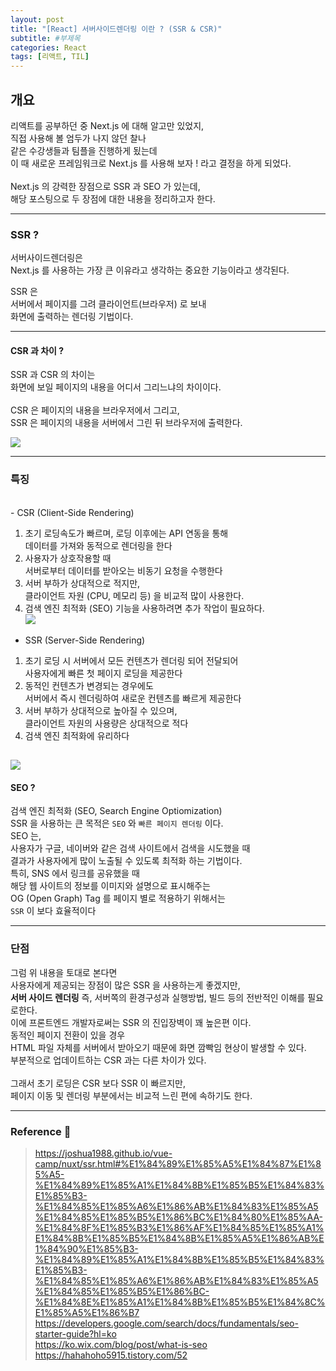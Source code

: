 ```yaml
---
layout: post
title: "[React] 서버사이드렌더링 이란 ? (SSR & CSR)"
subtitle: #부제목
categories: React
tags: [리액트, TIL]
---
```


## 개요

리액트를 공부하던 중 Next.js 에 대해 알고만 있었지,<br>
직접 사용해 볼 엄두가 나지 않던 찰나<br>
같은 수강생들과 팀플을 진행하게 됬는데<br>
이 때 새로운 프레임워크로 Next.js 를 사용해 보자 ! 라고 결정을 하게 되었다.<br>
<br>
Next.js 의 강력한 장점으로 SSR 과 SEO 가 있는데,<br>
해당 포스팅으로 두 장점에 대한 내용을 정리하고자 한다.

---

### SSR ?

서버사이드렌더링은<br>
Next.js 를 사용하는 가장 큰 이유라고 생각하는 중요한 기능이라고 생각된다.

SSR 은<br>
서버에서 페이지를 그려 클라이언트(브라우저) 로 보내<br>
화면에 출력하는 렌더링 기법이다.

---

#### CSR 과 차이 ?

SSR 과 CSR 의 차이는<br>
화면에 보일 페이지의 내용을 어디서 그리느냐의 차이이다.<br>
<br>
CSR 은 페이지의 내용을 브라우저에서 그리고,<br>
SSR 은 페이지의 내용을 서버에서 그린 뒤 브라우저에 출력한다.

![](https://img1.daumcdn.net/thumb/R1280x0/?scode=mtistory2&fname=https%3A%2F%2Fblog.kakaocdn.net%2Fdn%2FcNEQXh%2FbtsnwYSZoBf%2FAEXtVcSaq1kusk3SleXEI0%2Fimg.png)

---

### 특징

<br>
- CSR (Client-Side Rendering)

1. 초기 로딩속도가 빠르며, 로딩 이후에는 API 연동을 통해<br>
   데이터를 가져와 동적으로 렌더링을 한다
   <br>
2. 사용자가 상호작용할 때<br>
   서버로부터 데이터를 받아오는 비동기 요청을 수행한다
   <br>
3. 서버 부하가 상대적으로 적지만,<br>
   클라이언트 자원 (CPU, 메모리 등) 을 비교적 많이 사용한다.
   <Br>
4. 검색 엔진 최적화 (SEO) 기능을 사용하려면 추가 작업이 필요하다.
   <br>
   ![](https://img1.daumcdn.net/thumb/R1280x0/?scode=mtistory2&fname=https%3A%2F%2Fblog.kakaocdn.net%2Fdn%2FbmzmTX%2Fbtsnyglvcmt%2FvCKw8osyaNosIy6svzSX5K%2Fimg.png)

- SSR (Server-Side Rendering)

1. 초기 로딩 시 서버에서 모든 컨텐츠가 렌더링 되어 전달되어<br>
   사용자에게 빠른 첫 페이지 로딩을 제공한다
   <br>
2. 동적인 컨텐츠가 변경되는 경우에도<br>
   서버에서 즉시 렌더링하여 새로운 컨텐츠를 빠르게 제공한다
   <Br>
3. 서버 부하가 상대적으로 높아질 수 있으며,<br>
   클라이언트 자원의 사용량은 상대적으로 적다
   <Br>
4. 검색 엔진 최적화에 유리하다

## ![](https://img1.daumcdn.net/thumb/R1280x0/?scode=mtistory2&fname=https%3A%2F%2Fblog.kakaocdn.net%2Fdn%2Fbc3Jci%2FbtsnvJvUzJI%2Fu5wUkZ0UUTRcEKjKVSJpx1%2Fimg.png)

#### SEO ?

검색 엔진 최적화 (SEO, Search Engine Optiomization)<br>
SSR 을 사용하는 큰 목적은 `SEO` 와 `빠른 페이지 렌더링` 이다.<br>
SEO 는,<br>
사용자가 구글, 네이버와 같은 검색 사이트에서 검색을 시도했을 때<br>
결과가 사용자에게 많이 노출될 수 있도록 최적화 하는 기법이다.<br>
특히, SNS 에서 링크를 공유했을 때<br>
해당 웹 사이트의 정보를 이미지와 설명으로 표시해주는<br>
OG (Open Graph) Tag 를 페이지 별로 적용하기 위해서는<br>
`SSR` 이 보다 효율적이다

---

### 단점

그럼 위 내용을 토대로 본다면<br>
사용자에게 제공되는 장점이 많은 SSR 을 사용하는게 좋겠지만,<br>
**서버 사이드 렌더링**
즉, 서버쪽의 환경구성과 실행방법, 빌드 등의 전반적인 이해를 필요로한다.<br>
이에 프론트엔드 개발자로써는 SSR 의 진입장벽이 꽤 높은편 이다.
<br>
동적인 페이지 전환이 있을 경우<br>
HTML 파일 자체를 서버에서 받아오기 때문에 화면 깜빡임 현상이 발생할 수 있다.<Br>
부분적으로 업데이트하는 CSR 과는 다른 차이가 있다.<br><br>
그래서 초기 로딩은 CSR 보다 SSR 이 빠르지만,<br>
페이지 이동 및 렌더링 부분에서는 비교적 느린 편에 속하기도 한다.

---

### Reference 🌊

> <https://joshua1988.github.io/vue-camp/nuxt/ssr.html#%E1%84%89%E1%85%A5%E1%84%87%E1%85%A5-%E1%84%89%E1%85%A1%E1%84%8B%E1%85%B5%E1%84%83%E1%85%B3-%E1%84%85%E1%85%A6%E1%86%AB%E1%84%83%E1%85%A5%E1%84%85%E1%85%B5%E1%86%BC%E1%84%80%E1%85%AA-%E1%84%8F%E1%85%B3%E1%86%AF%E1%84%85%E1%85%A1%E1%84%8B%E1%85%B5%E1%84%8B%E1%85%A5%E1%86%AB%E1%84%90%E1%85%B3-%E1%84%89%E1%85%A1%E1%84%8B%E1%85%B5%E1%84%83%E1%85%B3-%E1%84%85%E1%85%A6%E1%86%AB%E1%84%83%E1%85%A5%E1%84%85%E1%85%B5%E1%86%BC-%E1%84%8E%E1%85%A1%E1%84%8B%E1%85%B5%E1%84%8C%E1%85%A5%E1%86%B7><br><https://developers.google.com/search/docs/fundamentals/seo-starter-guide?hl=ko><br><https://ko.wix.com/blog/post/what-is-seo><br><https://hahahoho5915.tistory.com/52>
